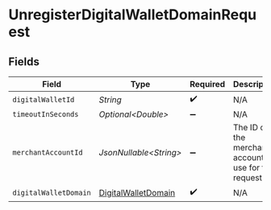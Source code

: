 # UnregisterDigitalWalletDomainRequest


## Fields

| Field                                                                 | Type                                                                  | Required                                                              | Description                                                           | Example                                                               |
| --------------------------------------------------------------------- | --------------------------------------------------------------------- | --------------------------------------------------------------------- | --------------------------------------------------------------------- | --------------------------------------------------------------------- |
| `digitalWalletId`                                                     | *String*                                                              | :heavy_check_mark:                                                    | N/A                                                                   |                                                                       |
| `timeoutInSeconds`                                                    | *Optional\<Double>*                                                   | :heavy_minus_sign:                                                    | N/A                                                                   |                                                                       |
| `merchantAccountId`                                                   | *JsonNullable\<String>*                                               | :heavy_minus_sign:                                                    | The ID of the merchant account to use for this request.               |                                                                       |
| `digitalWalletDomain`                                                 | [DigitalWalletDomain](../../models/components/DigitalWalletDomain.md) | :heavy_check_mark:                                                    | N/A                                                                   |                                                                       |
